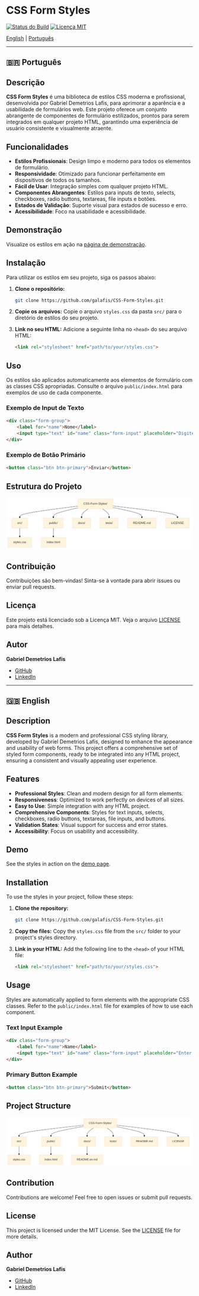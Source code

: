 # CSS Form Styles

[![Status do Build](https://img.shields.io/badge/build-passing-brightgreen)](https://github.com/galafis/CSS-Form-Styles/actions) [![Licença MIT](https://img.shields.io/badge/license-MIT-blue)](LICENSE)

[English](README.md#en-us) | [Português](README.md#pt-br)

---

<a name="pt-br"></a>

## 🇧🇷 Português

## Descrição

**CSS Form Styles** é uma biblioteca de estilos CSS moderna e profissional, desenvolvida por Gabriel Demetrios Lafis, para aprimorar a aparência e a usabilidade de formulários web. Este projeto oferece um conjunto abrangente de componentes de formulário estilizados, prontos para serem integrados em qualquer projeto HTML, garantindo uma experiência de usuário consistente e visualmente atraente.

## Funcionalidades

*   **Estilos Profissionais**: Design limpo e moderno para todos os elementos de formulário.
*   **Responsividade**: Otimizado para funcionar perfeitamente em dispositivos de todos os tamanhos.
*   **Fácil de Usar**: Integração simples com qualquer projeto HTML.
*   **Componentes Abrangentes**: Estilos para inputs de texto, selects, checkboxes, radio buttons, textareas, file inputs e botões.
*   **Estados de Validação**: Suporte visual para estados de sucesso e erro.
*   **Acessibilidade**: Foco na usabilidade e acessibilidade.

## Demonstração

Visualize os estilos em ação na [página de demonstração](https://gabrieldemetrioslafis.github.io/CSS-Form-Styles/).

## Instalação

Para utilizar os estilos em seu projeto, siga os passos abaixo:

1.  **Clone o repositório:**

    ```bash
    git clone https://github.com/galafis/CSS-Form-Styles.git
    ```

2.  **Copie os arquivos:**
    Copie o arquivo `styles.css` da pasta `src/` para o diretório de estilos do seu projeto.

3.  **Link no seu HTML:**
    Adicione a seguinte linha no `<head>` do seu arquivo HTML:

    ```html
    <link rel="stylesheet" href="path/to/your/styles.css">
    ```

## Uso

Os estilos são aplicados automaticamente aos elementos de formulário com as classes CSS apropriadas. Consulte o arquivo `public/index.html` para exemplos de uso de cada componente.

### Exemplo de Input de Texto

```html
<div class="form-group">
    <label for="name">Nome</label>
    <input type="text" id="name" class="form-input" placeholder="Digite seu nome">
</div>
```

### Exemplo de Botão Primário

```html
<button class="btn btn-primary">Enviar</button>
```

## Estrutura do Projeto

![Estrutura do Projeto](docs/project_structure.png)


## Contribuição

Contribuições são bem-vindas! Sinta-se à vontade para abrir issues ou enviar pull requests.

## Licença

Este projeto está licenciado sob a Licença MIT. Veja o arquivo [LICENSE](LICENSE) para mais detalhes.

## Autor

**Gabriel Demetrios Lafis**

*   [GitHub](https://github.com/galafis)
*   [LinkedIn](https://www.linkedin.com/in/gabriel-demetrios-lafis/)

---

<a name="en-us"></a>

## 🇬🇧 English

## Description

**CSS Form Styles** is a modern and professional CSS styling library, developed by Gabriel Demetrios Lafis, designed to enhance the appearance and usability of web forms. This project offers a comprehensive set of styled form components, ready to be integrated into any HTML project, ensuring a consistent and visually appealing user experience.

## Features

*   **Professional Styles**: Clean and modern design for all form elements.
*   **Responsiveness**: Optimized to work perfectly on devices of all sizes.
*   **Easy to Use**: Simple integration with any HTML project.
*   **Comprehensive Components**: Styles for text inputs, selects, checkboxes, radio buttons, textareas, file inputs, and buttons.
*   **Validation States**: Visual support for success and error states.
*   **Accessibility**: Focus on usability and accessibility.

## Demo

See the styles in action on the [demo page](https://gabrieldemetrioslafis.github.io/CSS-Form-Styles/).

## Installation

To use the styles in your project, follow these steps:

1.  **Clone the repository:**

    ```bash
    git clone https://github.com/galafis/CSS-Form-Styles.git
    ```

2.  **Copy the files:**
    Copy the `styles.css` file from the `src/` folder to your project's styles directory.

3.  **Link in your HTML:**
    Add the following line to the `<head>` of your HTML file:

    ```html
    <link rel="stylesheet" href="path/to/your/styles.css">
    ```

## Usage

Styles are automatically applied to form elements with the appropriate CSS classes. Refer to the `public/index.html` file for examples of how to use each component.

### Text Input Example

```html
<div class="form-group">
    <label for="name">Name</label>
    <input type="text" id="name" class="form-input" placeholder="Enter your name">
</div>
```

### Primary Button Example

```html
<button class="btn btn-primary">Submit</button>
```

## Project Structure

![Project Structure](docs/project_structure_en.png)


## Contribution

Contributions are welcome! Feel free to open issues or submit pull requests.

## License

This project is licensed under the MIT License. See the [LICENSE](LICENSE) file for more details.

## Author

**Gabriel Demetrios Lafis**

*   [GitHub](https://github.com/galafis)
*   [LinkedIn](https://www.linkedin.com/in/gabriel-demetrios-lafis/)

